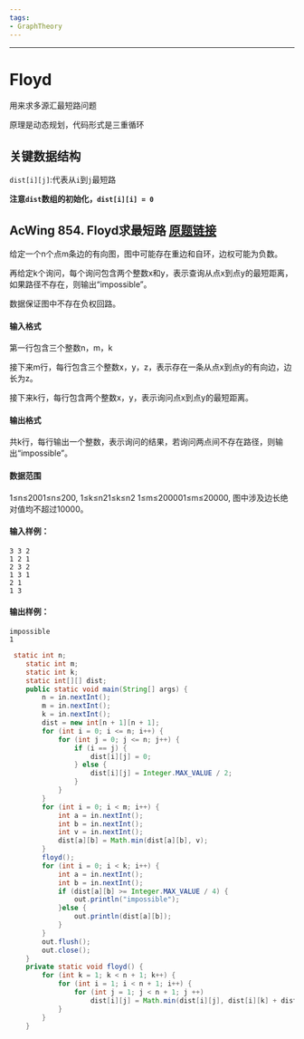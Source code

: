 ```yaml
---
tags:
- GraphTheory
---
```

---

# Floyd

用来求多源汇最短路问题

原理是动态规划，代码形式是三重循环

## 关键数据结构

`dist[i][j]`:代表从`i`到`j`最短路

**注意`dist`数组的初始化，`dist[i][i] = 0`**

## AcWing 854. Floyd求最短路   [原题链接](https://www.acwing.com/problem/content/856/)

给定一个n个点m条边的有向图，图中可能存在重边和自环，边权可能为负数。

再给定k个询问，每个询问包含两个整数x和y，表示查询从点x到点y的最短距离，如果路径不存在，则输出“impossible”。

数据保证图中不存在负权回路。

#### 输入格式

第一行包含三个整数n，m，k

接下来m行，每行包含三个整数x，y，z，表示存在一条从点x到点y的有向边，边长为z。

接下来k行，每行包含两个整数x，y，表示询问点x到点y的最短距离。

#### 输出格式

共k行，每行输出一个整数，表示询问的结果，若询问两点间不存在路径，则输出“impossible”。

#### 数据范围

1≤n≤2001≤n≤200,
1≤k≤n21≤k≤n2
1≤m≤200001≤m≤20000,
图中涉及边长绝对值均不超过10000。

#### 输入样例：

```
3 3 2
1 2 1
2 3 2
1 3 1
2 1
1 3
```

#### 输出样例：

```
impossible
1
```

```java
 static int n;
    static int m;
    static int k;
    static int[][] dist;
    public static void main(String[] args) {
        n = in.nextInt();
        m = in.nextInt();
        k = in.nextInt();
        dist = new int[n + 1][n + 1];
        for (int i = 0; i <= n; i++) {
            for (int j = 0; j <= n; j++) {
                if (i == j) {
                    dist[i][j] = 0;
                } else {
                    dist[i][j] = Integer.MAX_VALUE / 2;
                }
            }
        }
        for (int i = 0; i < m; i++) {
            int a = in.nextInt();
            int b = in.nextInt();
            int v = in.nextInt();
            dist[a][b] = Math.min(dist[a][b], v);
        }
        floyd();
        for (int i = 0; i < k; i++) {
            int a = in.nextInt();
            int b = in.nextInt();
            if (dist[a][b] >= Integer.MAX_VALUE / 4) {
                out.println("impossible");
            }else {
                out.println(dist[a][b]);
            }
        }
        out.flush();
        out.close();
    }
    private static void floyd() {
        for (int k = 1; k < n + 1; k++) {
            for (int i = 1; i < n + 1; i++) {
                for (int j = 1; j < n + 1; j ++)
                    dist[i][j] = Math.min(dist[i][j], dist[i][k] + dist[k][j]);
            }
        }
    }
```

